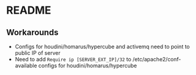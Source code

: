 # README

## Workarounds
- Configs for houdini/homarus/hypercube and activemq need to point to public IP of server
- Need to add `Require ip [SERVER_EXT_IP]/32` to /etc/apache2/conf-available configs for houdini/homarus/hypercube
